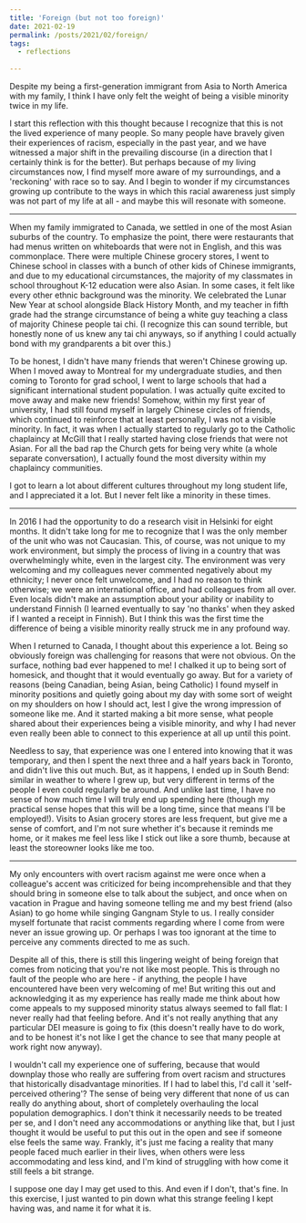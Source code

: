 ```yaml
---
title: 'Foreign (but not too foreign)'
date: 2021-02-19
permalink: /posts/2021/02/foreign/
tags:
  - reflections
  
---
```


Despite my being a first-generation immigrant from Asia to North America with my family, I think I have only felt the weight of being a visible minority twice in my life.

I start this reflection with this thought because I recognize that this is not the lived experience of many people. So many people have bravely given their experiences of racism, especially in the past year, and we have witnessed a major shift in the prevailing discourse (in a direction that I certainly think is for the better). But perhaps because of my living circumstances now, I find myself more aware of my surroundings, and a 'reckoning' with race so to say. And I begin to wonder if my circumstances growing up contribute to the ways in which this racial awareness just simply was not part of my life at all - and maybe this will resonate with someone.

------

When my family immigrated to Canada, we settled in one of the most Asian suburbs of the country. To emphasize the point, there were restaurants that had menus written on whiteboards that were not in English, and this was commonplace. There were multiple Chinese grocery stores, I went to Chinese school in classes with a bunch of other kids of Chinese immigrants, and due to my educational circumstances, the majority of my classmates in school throughout K-12 education were also Asian. In some cases, it felt like every other ethnic background was the minority. We celebrated the Lunar New Year at school alongside Black History Month, and my teacher in fifth grade had the strange circumstance of being a white guy teaching a class of majority Chinese people tai chi. (I recognize this can sound terrible, but honestly none of us knew any tai chi anyways, so if anything I could actually bond with my grandparents a bit over this.)

To be honest, I didn't have many friends that weren't Chinese growing up. When I moved away to Montreal for my undergraduate studies, and then coming to Toronto for grad school, I went to large schools that had a significant international student population. I was actually quite excited to move away and make new friends! Somehow, within my first year of university, I had still found myself in largely Chinese circles of friends, which continued to reinforce that at least personally, I was not a visible minority. In fact, it was when I actually started to regularly go to the Catholic chaplaincy at McGill that I really started having close friends that were not Asian. For all the bad rap the Church gets for being very white (a whole separate conversation), I actually found the most diversity within my chaplaincy communities. 

I got to learn a lot about different cultures throughout my long student life, and I appreciated it a lot. But I never felt like a minority in these times.

------ 

In 2016 I had the opportunity to do a research visit in Helsinki for eight months. It didn't take long for me to recognize that I was the only member of the unit who was not Caucasian. This, of course, was not unique to my work environment, but simply the process of living in a country that was overwhelmingly white, even in the largest city. The environment was very welcoming and my colleagues never commented negatively about my ethnicity; I never once felt unwelcome, and I had no reason to think otherwise; we were an international office, and had colleagues from all over. Even locals didn't make an assumption about your ability or inability to understand Finnish (I learned eventually to say 'no thanks' when they asked if I wanted a receipt in Finnish). But I think this was the first time the difference of being a visible minority really struck me in any profound way. 

When I returned to Canada, I thought about this experience a lot. Being so obviously foreign was challenging for reasons that were not obvious. On the surface, nothing bad ever happened to me! I chalked it up to being sort of homesick, and thought that it would eventually go away. But for a variety of reasons (being Canadian, being Asian, being Catholic) I found myself in minority positions and quietly going about my day with some sort of weight on my shoulders on how I should act, lest I give the wrong impression of someone like me. And it started making a bit more sense, what people shared about their experiences being a visible minority, and why I had never even really been able to connect to this experience at all up until this point.

Needless to say, that experience was one I entered into knowing that it was temporary, and then I spent the next three and a half years back in Toronto, and didn't live this out much. But, as it happens, I ended up in South Bend: similar in weather to where I grew up, but very different in terms of the people I even could regularly be around. And unlike last time, I have no sense of how much time I will truly end up spending here (though my practical sense hopes that this will be a long time, since that means I'll be employed!). Visits to Asian grocery stores are less frequent, but give me a sense of comfort, and I'm not sure whether it's because it reminds me home, or it makes me feel less like I stick out like a sore thumb, because at least the storeowner looks like me too. 

------

My only encounters with overt racism against me were once when a colleague's accent was criticized for being incomprehensible and that they should bring in someone else to talk about the subject, and once when on vacation in Prague and having someone telling me and my best friend (also Asian) to go home while singing Gangnam Style to us. I really consider myself fortunate that racist comments regarding where I come from were never an issue growing up. Or perhaps I was too ignorant at the time to perceive any comments directed to me as such.

Despite all of this, there is still this lingering weight of being foreign that comes from noticing that you're not like most people. This is through no fault of the people who are here - if anything, the people I have encountered have been very welcoming of me! But writing this out and acknowledging it as my experience has really made me think about how come appeals to my supposed minority status always seemed to fall flat: I never really had that feeling before. And it's not really anything that any particular DEI measure is going to fix (this doesn't really have to do work, and to be honest it's not like I get the chance to see that many people at work right now anyway).

I wouldn't call my experience one of suffering, because that would downplay those who really are suffering from overt racism and structures that historically disadvantage minorities. If I had to label this, I'd call it 'self-perceived othering'? The sense of being very different that none of us can really do anything about, short of completely overhauling the local population demographics. I don't think it necessarily needs to be treated per se, and I don't need any accommodations or anything like that, but I just thought it would be useful to put this out in the open and see if someone else feels the same way. Frankly, it's just me facing a reality that many people faced much earlier in their lives, when others were less accommodating and less kind, and I'm kind of struggling with how come it still feels a bit strange. 

I suppose one day I may get used to this. And even if I don't, that's fine. In this exercise, I just wanted to pin down what this strange feeling I kept having was, and name it for what it is.
